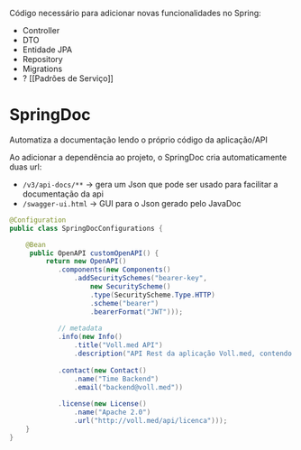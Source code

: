 Código necessário para adicionar novas funcionalidades no Spring:
- Controller
- DTO
- Entidade JPA
- Repository
- Migrations
- ? [[Padrões de Serviço]]

# SpringDoc

Automatiza a documentação lendo o próprio código da aplicação/API

Ao adicionar a dependência ao projeto, o SpringDoc cria automaticamente duas url:

- `/v3/api-docs/**` -> gera um Json que pode ser usado para facilitar a documentação da api
- `/swagger-ui.html` -> GUI para o Json gerado pelo JavaDoc

```java title:"api/infra/springdoc/SpringDocConfiguration.java"
@Configuration
public class SpringDocConfigurations {

    @Bean
     public OpenAPI customOpenAPI() {
         return new OpenAPI()
			.components(new Components()
				.addSecuritySchemes("bearer-key",
					new SecurityScheme()
					.type(SecurityScheme.Type.HTTP)
					.scheme("bearer")
					.bearerFormat("JWT")));
				
			// metadata
			.info(new Info()
				.title("Voll.med API")
				.description("API Rest da aplicação Voll.med, contendo as funcionalidades de CRUD de médicos e de pacientes, além de agendamento e cancelamento de consultas")
				
			.contact(new Contact()
				.name("Time Backend")
				.email("backend@voll.med"))
				
			.license(new License()
				.name("Apache 2.0")
				.url("http://voll.med/api/licenca")));
    }
}
```


